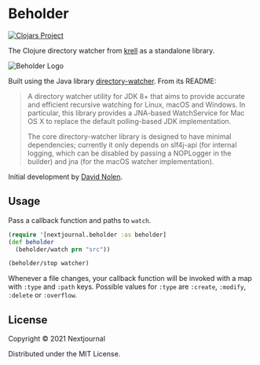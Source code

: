 # Beholder

[![Clojars Project](https://img.shields.io/clojars/v/com.nextjournal/beholder.svg)](https://clojars.org/com.nextjournal/beholder)

The Clojure directory watcher from
[krell](https://github.com/vouch-opensource/krell/) as a standalone
library.

![Beholder Logo](https://cdn.nextjournal.com/data/QmWMRZdwLqn9Ynt8JAxvNF9eWi3HF4c3UcT9vSXVSBS7Wi?filename=beholder.jpg&content-type=image/jpeg)

Built using the Java library
[directory-watcher](https://github.com/gmethvin/directory-watcher).
From its README:

> A directory watcher utility for JDK 8+ that aims to provide accurate
> and efficient recursive watching for Linux, macOS and Windows. In
> particular, this library provides a JNA-based WatchService for Mac
> OS X to replace the default polling-based JDK implementation.
>
> The core directory-watcher library is designed to have minimal
> dependencies; currently it only depends on slf4j-api (for internal
> logging, which can be disabled by passing a NOPLogger in the
> builder) and jna (for the macOS watcher implementation).

Initial development by [David Nolen](https://github.com/swannodette).

## Usage
Pass a callback function and paths to `watch`.

```clojure
(require '[nextjournal.beholder :as beholder]
(def beholder
  (beholder/watch prn "src"))

(beholder/stop watcher)
```

Whenever a file changes, your callback function will be invoked with a
map with `:type` and `:path` keys. Possible values for `:type` are
`:create`, `:modify`, `:delete` or `:overflow`.

## License

Copyright © 2021 Nextjournal

Distributed under the MIT License.
